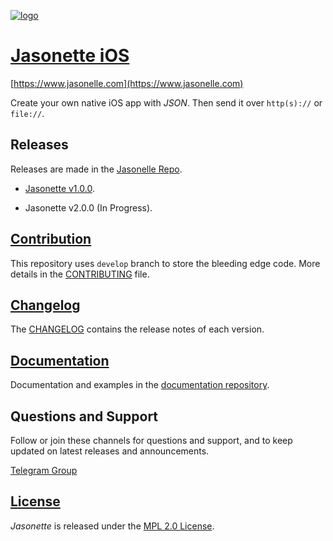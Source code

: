 [![logo](https://user-images.githubusercontent.com/292738/59071387-61da3480-888c-11e9-9d77-d495852231e7.png)](http://www.jasonelle.com)

# [Jasonette iOS](https://www.jasonelle.com)

[https://www.jasonelle.com](https://www.jasonelle.com)

Create your own native iOS app with *JSON*. Then send it over `http(s)://` or `file://`.

## Releases

Releases are made in the [Jasonelle Repo](https://github.com/jasonelle/jasonelle/releases).

- [Jasonette v1.0.0](https://github.com/jasonelle/jasonelle/releases/tag/v1.0).

- Jasonette v2.0.0 (In Progress).

## [Contribution](CONTRIBUTING.md)

This repository uses `develop` branch to store the bleeding
edge code. More details in the [CONTRIBUTING](CONTRIBUTING.md) file.

## [Changelog](CHANGELOG.md)

The [CHANGELOG](CHANGELOG.md) contains the release notes
of each version.

## [Documentation](https://jasonelle.com/docs)

Documentation and examples in the [documentation repository](https://github.com/jasonelle/docs).


## Questions and Support

Follow or join these channels for questions and support, and to keep updated on latest releases and announcements.

[Telegram Group](https://t.me/jasonelle)


## [License](LICENSE)

*Jasonette* is released under the [MPL 2.0 License](https://opensource.org/licenses/MPL-2.0).
